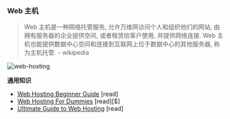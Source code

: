 ### Web 主机

>Web 主机是一种网络托管服务, 允许万维网访问个人和组织他们的网站, 由拥有服务器的企业提供空间, 或者租赁给客户使用, 并提供网络连接. Web 主机也能提供数据中心空间和连接到互联网上位于数据中心的其他服务器, 称为主机托管. - wikipedia

![web-hosting](https://raw.githubusercontent.com/dwqs/fedHandlebook/master/images/web-host.jpg)

**通用知识**

* [Web Hosting Beginner Guide](http://www.webhostingsecretrevealed.net/web-hosting-beginner-guide/) [read]
* [Web Hosting For Dummies](http://www.dummies.com/store/product/Web-Hosting-For-Dummies.productCd-1118540573.html) [read][$]
* [Ultimate Guide to Web Hosting](http://www.whoishostingthis.com/resources/web-hosting/) [read]  